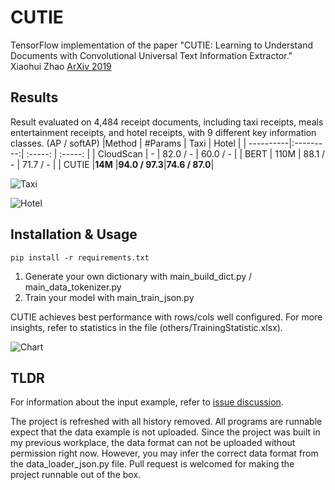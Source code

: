 # CUTIE

TensorFlow implementation of the paper "CUTIE: Learning to Understand Documents with Convolutional Universal Text Information Extractor."
Xiaohui Zhao [ArXiv 2019](https://arxiv.org/abs/1903.12363v4)

## Results

Result evaluated on 4,484 receipt documents, including taxi receipts, meals entertainment receipts, and hotel receipts, with 9 different key information classes. (AP / softAP)
|Method     | #Params   |  Taxi         |  Hotel        |
| ----------|:---------:| :-----:       | :-----:       |
| CloudScan | -         |  82.0 / -     |  60.0 / -     |
| BERT      | 110M      |  88.1 / -     |  71.7 / -     |
| CUTIE     |**14M**    |**94.0 / 97.3**|**74.6 / 87.0**|

![Taxi](https://github.com/vsymbol/CUTIE/others/example_1.jpg)

![Hotel](https://github.com/vsymbol/CUTIE/others/example_2.jpg)


## Installation & Usage

```
pip install -r requirements.txt
```

1. Generate your own dictionary with main_build_dict.py / main_data_tokenizer.py
2. Train your model with main_train_json.py

CUTIE achieves best performance with rows/cols well configured. For more insights, refer to statistics in the file (others/TrainingStatistic.xlsx).

![Chart](https://github.com/vsymbol/CUTIE/others/chart.jpg)


## TLDR

For information about the input example, refer to [issue discussion](https://github.com/vsymbol/CUTIE/issues/7).

The project is refreshed with all history removed. All programs are runnable expect that the data example is not uploaded.
Since the project was built in my previous workplace, the data format can not be uploaded without permission right now. However, you may infer the correct data format from the data_loader_json.py file. Pull request is welcomed for making the project runnable out of the box.
